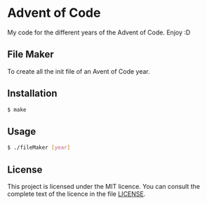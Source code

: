# Advent of Code

My code for the different years of the Advent of Code.
Enjoy :D

## File Maker

To create all the init file of an Avent of Code year.

## Installation

```bash
$ make
```

## Usage

```bash
$ ./fileMaker [year]
```

## License

This project is licensed under the MIT licence. You can consult the complete text of the licence in the file [LICENSE](LICENSE).


